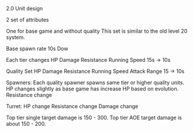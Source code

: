 2.0 Unit design

2 set of attributes

One for base game and without quality
This set is similar to the old level 20 system.

Base spawn rate 10s
Dow


Each tier changes
HP
Damage
Resistance
Running Speed
15s -> 10s

Quality Set
HP
Damage
Resistance
Running Speed
Attack Range
15 -> 10s


Spawners:
Each quality spawner spawns same tier or higher quality units.
HP changes slightly as base game has increase HP based on evolution.
Resistance change

Turret:
HP change
Resistance change
Damage change

Top tier single target damage is 150 - 300.
Top tier AOE target damage is about 150 - 200.
